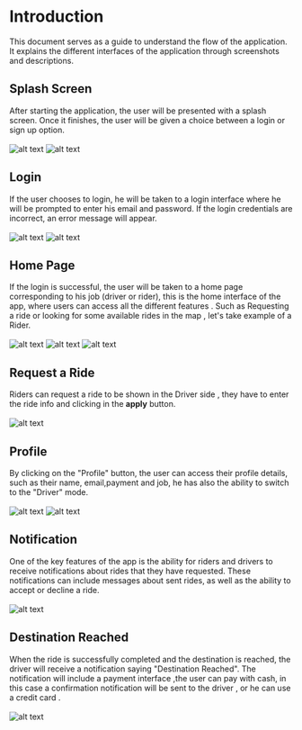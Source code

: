 # Introduction
This document serves as a guide to understand the flow of the application. It explains the different interfaces of the application through screenshots and descriptions.
## Splash Screen
 After starting the application, the user will be presented with a splash screen. Once it finishes, the user will be given a choice between a login or sign up option.<br /><br />
![alt text](https://github.com/TheSaucese/DiniM3ak/blob/master/README-DiniM3ak/Splash.png)
![alt text](https://github.com/TheSaucese/DiniM3ak/blob/master/README-DiniM3ak/Welcome.png)
## Login
If the user chooses to login, he will be taken to a login interface where he will be prompted to enter his email and password. If the login credentials are incorrect, an error message will appear.<br /><br />
![alt text](https://github.com/TheSaucese/DiniM3ak/blob/master/README-DiniM3ak/Login.png)
![alt text](https://github.com/TheSaucese/DiniM3ak/blob/master/README-DiniM3ak/Login_Wrong_password.png)<br />
## Home Page
If the login is successful, the user will be taken to a home page corresponding to his job (driver or rider), this is the home interface of the app, where users can access all the different features . Such as Requesting a ride or looking for some available rides in the map , let's take example of a Rider.<br /><br />
![alt text](https://github.com/TheSaucese/DiniM3ak/blob/master/README-DiniM3ak/Home_Rider.png)
![alt text](https://github.com/TheSaucese/DiniM3ak/blob/master/README-DiniM3ak/Show_More.png)
![alt text](https://github.com/TheSaucese/DiniM3ak/blob/master/README-DiniM3ak/Notes.png)
## Request a Ride
Riders can request a ride to be shown in the Driver side , they have to enter the ride info and clicking in the __apply__ button.<br /><br />
![alt text](https://github.com/TheSaucese/DiniM3ak/blob/master/README-DiniM3ak/Request_Ride.png)
## Profile
By clicking on the "Profile" button, the user can access their profile details, such as their name, email,payment and job, he has also the ability to switch to the "Driver" mode.<br /><br />
![alt text](https://github.com/TheSaucese/DiniM3ak/blob/master/README-DiniM3ak/Profile_Driver.png)
![alt text](https://github.com/TheSaucese/DiniM3ak/blob/master/README-DiniM3ak/Switch_To_Rider.png)
## Notification 
One of the key features of the app is the ability for riders and drivers to receive notifications about rides that they have requested. These notifications can include messages about sent rides, as well as the ability to accept or decline a ride.<br /><br />
![alt text](https://github.com/TheSaucese/DiniM3ak/blob/master/README-DiniM3ak/Notification%20.png)
## Destination Reached
 When the ride is successfully completed and the destination is reached, the driver will receive a notification saying "Destination Reached". The notification will include a payment interface ,the user can pay with cash, in this case a confirmation notification will be sent to the driver , or he can use a credit card .<br /><br />
![alt text](https://github.com/TheSaucese/DiniM3ak/blob/master/README-DiniM3ak/DestinationReached.png)



